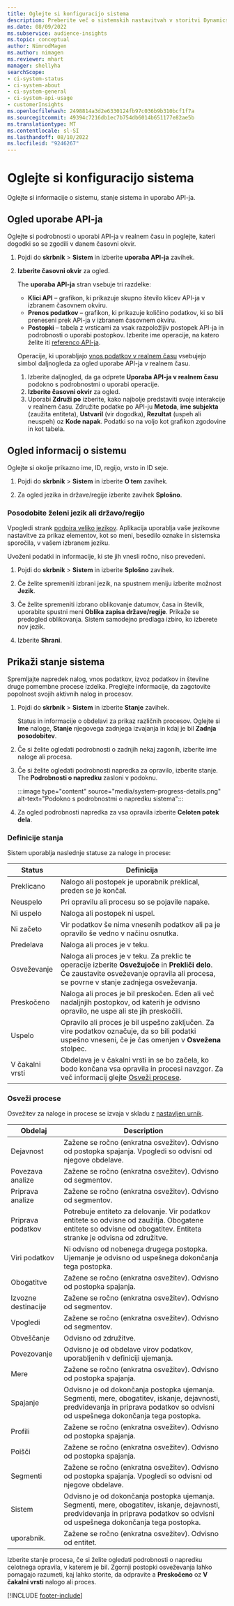 ```yaml
---
title: Oglejte si konfiguracijo sistema
description: Preberite več o sistemskih nastavitvah v storitvi Dynamics 365 Customer Insights.
ms.date: 08/09/2022
ms.subservice: audience-insights
ms.topic: conceptual
author: NimrodMagen
ms.author: nimagen
ms.reviewer: mhart
manager: shellyha
searchScope:
- ci-system-status
- ci-system-about
- ci-system-general
- ci-system-api-usage
- customerInsights
ms.openlocfilehash: 2498814a3d2e6330124fb97c036b9b310bcf1f7a
ms.sourcegitcommit: 49394c7216db1ec7b754db6014b651177e82ae5b
ms.translationtype: MT
ms.contentlocale: sl-SI
ms.lasthandoff: 08/10/2022
ms.locfileid: "9246267"
---
```

# <a name="view-system-configuration"></a>Oglejte si konfiguracijo sistema

Oglejte si informacije o sistemu, stanje sistema in uporabo API-ja.

## <a name="view-api-usage"></a>Ogled uporabe API-ja

Oglejte si podrobnosti o uporabi API-ja v realnem času in poglejte, kateri dogodki so se zgodili v danem časovni okvir.

1. Pojdi do **skrbnik** > **Sistem** in izberite **uporaba API-ja** zavihek.

1. **Izberite časovni okvir** za ogled.

   The **uporaba API-ja** stran vsebuje tri razdelke:

   - **Klici API** – grafikon, ki prikazuje skupno število klicev API-ja v izbranem časovnem okviru.
   - **Prenos podatkov** – grafikon, ki prikazuje količino podatkov, ki so bili preneseni prek API-ja v izbranem časovnem okviru.
   - **Postopki** – tabela z vrsticami za vsak razpoložljiv postopek API-ja in podrobnosti o uporabi postopkov. Izberite ime operacije, na katero želite iti [referenco API-ja](https://developer.ci.ai.dynamics.com/api-details#api=CustomerInsights&operation=Get-all-instances).

   Operacije, ki uporabljajo [vnos podatkov v realnem času](real-time-data-ingestion.md) vsebujejo simbol daljnogleda za ogled uporabe API-ja v realnem času.

   1. Izberite daljnogled, da ga odprete **Uporaba API-ja v realnem času** podokno s podrobnostmi o uporabi operacije.
   1. **Izberite časovni okvir** za ogled.
   1. Uporabi **Združi po** izberite, kako najbolje predstaviti svoje interakcije v realnem času. Združite podatke po API-ju **Metoda**, **ime subjekta** (zaužita entiteta), **Ustvaril** (vir dogodka), **Rezultat** (uspeh ali neuspeh) oz **Kode napak**. Podatki so na voljo kot grafikon zgodovine in kot tabela.

## <a name="view-system-information"></a>Ogled informacij o sistemu

Oglejte si okolje prikazno ime, ID, regijo, vrsto in ID seje.

1. Pojdi do **skrbnik** > **Sistem** in izberite **O tem** zavihek.

1. Za ogled jezika in države/regije izberite zavihek **Splošno**.

### <a name="update-preferred-language-or-countryregion"></a>Posodobite želeni jezik ali državo/regijo

Vpogledi strank [podpira veliko jezikov](/dynamics365/get-started/availability). Aplikacija uporablja vaše jezikovne nastavitve za prikaz elementov, kot so meni, besedilo oznake in sistemska sporočila, v vašem izbranem jeziku.

Uvoženi podatki in informacije, ki ste jih vnesli ročno, niso prevedeni.

1. Pojdi do **skrbnik** > **Sistem** in izberite **Splošno** zavihek.

1. Če želite spremeniti izbrani jezik, na spustnem meniju izberite možnost **Jezik**.

1. Če želite spremeniti izbrano oblikovanje datumov, časa in številk, uporabite spustni meni **Oblika zapisa države/regije**. Prikaže se predogled oblikovanja. Sistem samodejno predlaga izbiro, ko izberete nov jezik.

1. Izberite **Shrani**.

## <a name="view-system-status"></a>Prikaži stanje sistema

Spremljajte napredek nalog, vnos podatkov, izvoz podatkov in številne druge pomembne procese izdelka. Preglejte informacije, da zagotovite popolnost svojih aktivnih nalog in procesov.

1. Pojdi do **skrbnik** > **Sistem** in izberite **Stanje** zavihek.

   Status in informacije o obdelavi za prikaz različnih procesov. Oglejte si **Ime** naloge, **Stanje** njegovega zadnjega izvajanja in kdaj je bil **Zadnja posodobitev**.

1. Če si želite ogledati podrobnosti o zadnjih nekaj zagonih, izberite ime naloge ali procesa.

1. Če si želite ogledati podrobnosti napredka za opravilo, izberite stanje. The **Podrobnosti o napredku** zasloni v podoknu.

   :::image type="content" source="media/system-progress-details.png" alt-text="Podokno s podrobnostmi o napredku sistema":::

1. Za ogled podrobnosti napredka za vsa opravila izberite **Celoten potek dela**.

### <a name="status-definitions"></a>Definicije stanja

Sistem uporablja naslednje statuse za naloge in procese:

|Status  |Definicija  |
|---------|---------|
|Preklicano |Nalogo ali postopek je uporabnik preklical, preden se je končal.   |
|Neuspelo   |Pri opravilu ali procesu so se pojavile napake.         |
|Ni uspelo  |Naloga ali postopek ni uspel.  |
|Ni začeto   |Vir podatkov še nima vnesenih podatkov ali pa je opravilo še vedno v načinu osnutka.         |
|Predelava  |Naloga ali proces je v teku.  |
|Osveževanje    |Naloga ali proces je v teku. Za preklic te operacije izberite **Osvežujoče** in **Prekliči delo**. Če zaustavite osveževanje opravila ali procesa, se povrne v stanje zadnjega osveževanja.       |
|Preskočeno  |Naloga ali proces je bil preskočen. Eden ali več nadaljnjih postopkov, od katerih je odvisno opravilo, ne uspe ali ste jih preskočili.|
|Uspelo  |Opravilo ali proces je bil uspešno zaključen. Za vire podatkov označuje, da so bili podatki uspešno vneseni, če je čas omenjen v **Osvežena** stolpec.|
|V čakalni vrsti | Obdelava je v čakalni vrsti in se bo začela, ko bodo končana vsa opravila in procesi navzgor. Za več informacij glejte [Osveži procese](#refresh-processes).|

### <a name="refresh-processes"></a>Osveži procese

Osvežitev za naloge in procese se izvaja v skladu z [nastavljen urnik](schedule-refresh.md).

|Obdelaj  |Description  |
|---------|---------|
|Dejavnost  |Zažene se ročno (enkratna osvežitev). Odvisno od postopka spajanja. Vpogledi so odvisni od njegove obdelave.|
|Povezava analize |Zažene se ročno (enkratna osvežitev). Odvisno od segmentov.  |
|Priprava analize |Zažene se ročno (enkratna osvežitev). Odvisno od segmentov.  |
|Priprava podatkov   |Potrebuje entiteto za delovanje. Vir podatkov entitete so odvisne od zaužitja. Obogatene entitete so odvisne od obogatitev. Entiteta stranke je odvisna od združitve.  |
|Viri podatkov   |Ni odvisno od nobenega drugega postopka. Ujemanje je odvisno od uspešnega dokončanja tega postopka.  |
|Obogatitve   |Zažene se ročno (enkratna osvežitev). Odvisno od postopka spajanja. |
|Izvozne destinacije |Zažene se ročno (enkratna osvežitev). Odvisno od segmentov.  |
|Vpogledi |Zažene se ročno (enkratna osvežitev). Odvisno od segmentov.  |
|Obveščanje   |Odvisno od združitve.   |
|Povezovanje |Odvisno je od obdelave virov podatkov, uporabljenih v definiciji ujemanja.      |
|Mere  |Zažene se ročno (enkratna osvežitev). Odvisno od postopka spajanja.  |
|Spajanje   |Odvisno je od dokončanja postopka ujemanja. Segmenti, mere, obogatitev, iskanje, dejavnosti, predvidevanja in priprava podatkov so odvisni od uspešnega dokončanja tega postopka.   |
|Profili   |Zažene se ročno (enkratna osvežitev). Odvisno od postopka spajanja. |
|Poišči   |Zažene se ročno (enkratna osvežitev). Odvisno od postopka spajanja. |
|Segmenti  |Zažene se ročno (enkratna osvežitev). Odvisno od postopka spajanja. Vpogledi so odvisni od njegove obdelave.|
|Sistem   |Odvisno je od dokončanja postopka ujemanja. Segmenti, mere, obogatitev, iskanje, dejavnosti, predvidevanja in priprava podatkov so odvisni od uspešnega dokončanja tega postopka.   |
|uporabnik.  |Zažene se ročno (enkratna osvežitev). Odvisno od entitet.  |

Izberite stanje procesa, če si želite ogledati podrobnosti o napredku celotnega opravila, v katerem je bil. Zgornji postopki osveževanja lahko pomagajo razumeti, kaj lahko storite, da odpravite a **Preskočeno** oz **V čakalni vrsti** nalogo ali proces.


[!INCLUDE [footer-include](includes/footer-banner.md)]
